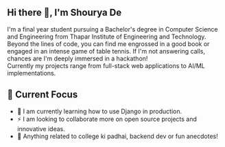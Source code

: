 ### 

<!--
**shouryade/shouryade** is a ✨ _special_ ✨ repository because its `README.md` (this file) appears on your GitHub profile.

Here are some ideas to get you started:

- 🔭 I’m currently working on ...
- 🌱 I’m currently learning ...
- 👯 I’m looking to collaborate on ...
- 🤔 I’m looking for help with ...
- 💬 Ask me about ...
- 📫 How to reach me: ...
- 😄 Pronouns: ...
- ⚡ Fun fact: ...
-->
## Hi there 👋, I'm Shourya De

I'm a final year student pursuing a Bachelor's degree in Computer Science and Engineering from Thapar Institute of Engineering and Technology.
Beyond the lines of code, you can find me engrossed in a good book or engaged in an intense game of table tennis. If I'm not answering calls, chances are I'm deeply immersed in a hackathon!  
Currently my projects range from full-stack web applications to AI/ML implementations.

## 🚀 Current Focus
- 🤔  I am currently learning how to use Django in production.
- ⚡ I am looking to collaborate more on open source projects and innovative ideas.
- 💬 Anything related to college ki padhai, backend dev or fun anecdotes!

<!---
## 🚀 Fun/Exploratory Projects

| Project                | Description                                                                                   |
|------------------------|-----------------------------------------------------------------------------------------------|
| [**ReviewViz**](link-to-reviewviz)    | A sentiment analysis-based review visualization platform using Natural Language Processing techniques. |
| [**parkIn**](link-to-parkin)        | Video surveillance-based unauthorized parking detection system with web application for managing fines. |
| [**fendThorne**](link-to-fendthorne) | Private cloud server for army personnel with file upload, sharing, and delete functionalities.        |
-->



<!-- Optional: Add badges, GitHub stats, or anything else you find relevant -->
